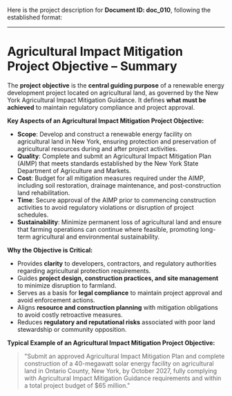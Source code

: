Here is the project description for **Document ID: doc_010**, following the established format:

---

# **Agricultural Impact Mitigation Project Objective – Summary**

The **project objective** is the **central guiding purpose** of a renewable energy development project located on agricultural land, as governed by the New York Agricultural Impact Mitigation Guidance. It defines **what must be achieved** to maintain regulatory compliance and project approval.

**Key Aspects of an Agricultural Impact Mitigation Project Objective:**
- **Scope**: Develop and construct a renewable energy facility on agricultural land in New York, ensuring protection and preservation of agricultural resources during and after project activities.
- **Quality**: Complete and submit an Agricultural Impact Mitigation Plan (AIMP) that meets standards established by the New York State Department of Agriculture and Markets.
- **Cost**: Budget for all mitigation measures required under the AIMP, including soil restoration, drainage maintenance, and post-construction land rehabilitation.
- **Time**: Secure approval of the AIMP prior to commencing construction activities to avoid regulatory violations or disruption of project schedules.
- **Sustainability**: Minimize permanent loss of agricultural land and ensure that farming operations can continue where feasible, promoting long-term agricultural and environmental sustainability.

**Why the Objective is Critical:**
- Provides **clarity** to developers, contractors, and regulatory authorities regarding agricultural protection requirements.
- Guides **project design, construction practices, and site management** to minimize disruption to farmland.
- Serves as a basis for **legal compliance** to maintain project approval and avoid enforcement actions.
- Aligns **resource and construction planning** with mitigation obligations to avoid costly retroactive measures.
- Reduces **regulatory and reputational risks** associated with poor land stewardship or community opposition.

**Typical Example of an Agricultural Impact Mitigation Project Objective:**
> "Submit an approved Agricultural Impact Mitigation Plan and complete construction of a 40-megawatt solar energy facility on agricultural land in Ontario County, New York, by October 2027, fully complying with Agricultural Impact Mitigation Guidance requirements and within a total project budget of $65 million."

 
